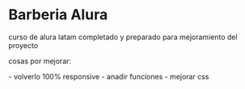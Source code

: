 <h1>Barberia Alura</h1>
<p>curso de alura latam completado y preparado para mejoramiento del proyecto</p>
<p>cosas por mejorar:</p>
- volverlo 100% responsive
- anadir funciones
- mejorar css
